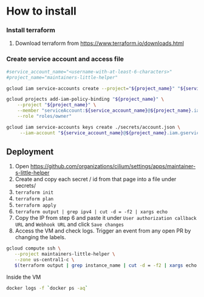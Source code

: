 # How to install

### Install terraform

1. Download terraform from https://www.terraform.io/downloads.html

### Create service account and access file

```bash
#service_account_name="<username-with-at-least-6-characters>"
#project_name="maintainers-little-helper"

gcloud iam service-accounts create --project="${project_name}" "${service_account_name}"

gcloud projects add-iam-policy-binding "${project_name}" \
    --project "${project_name}" \
    --member "serviceAccount:${service_account_name}@${project_name}.iam.gserviceaccount.com" \
    --role "roles/owner"

gcloud iam service-accounts keys create ./secrets/account.json \
     --iam-account "${service_account_name}@${project_name}.iam.gserviceaccount.com"
```

## Deployment

1. Open https://github.com/organizations/cilium/settings/apps/maintainer-s-little-helper
2. Create and copy each secret / id from that page into a file under secrets/
3. `terraform init`
4. `terraform plan`
5. `terraform apply`
6. `terraform output | grep ipv4 | cut -d = -f2 | xargs echo`
7. Copy the IP from step 6 and paste it under `User authorization callback URL`
   and `Webhook URL` and click `Save changes`
8. Access the VM and check logs. Trigger an event from any open PR by changing
   the labels.
```bash
gcloud compute ssh \
   --project maintainers-little-helper \
   --zone us-central1-c \
   $(terraform output | grep instance_name | cut -d = -f2 | xargs echo -n)
```

Inside the VM
```bash
docker logs -f `docker ps -aq`
```

